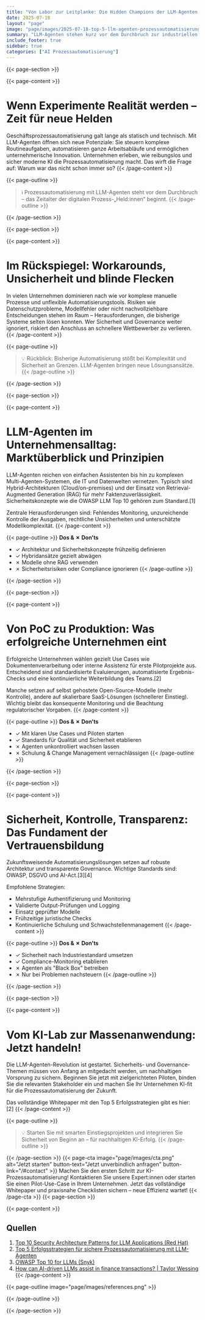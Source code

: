 ```yaml
---
title: "Von Labor zur Leitplanke: Die Hidden Champions der LLM-Agenten für sichere Prozessautomatisierung"
date: 2025-07-18
layout: "page"
image: "page/images/2025-07-18-top-5-llm-agenten-prozessautomatisierung/hero.jpg"
summary: "LLM-Agenten stehen kurz vor dem Durchbruch zur industriellen Skalierung. Doch ihr tatsächlicher Mehrwert zeigt sich erst durch klare Sicherheits-, Governance- und Einsatzstrategien. Dieses Whitepaper erläutert, wie Unternehmen Komplexität, Risiken und regulatorische Hürden meistern und KI-Agenten sicher sowie produktiv einsetzen."
include_footer: true
sidebar: true
categories: ["AI Prozessautomatisierung"]
---
```


{{< page-section >}}

{{< page-content >}}
# Wenn Experimente Realität werden – Zeit für neue Helden

Geschäftsprozessautomatisierung galt lange als statisch und technisch. Mit LLM-Agenten öffnen sich neue Potenziale: Sie steuern komplexe Routineaufgaben, automatisieren ganze Arbeitsabläufe und ermöglichen unternehmerische Innovation. Unternehmen erleben, wie reibungslos und sicher moderne KI die Prozessautomatisierung macht. Das wirft die Frage auf: Warum war das nicht schon immer so?
{{< /page-content >}}

{{< page-outline >}}
> ℹ️ Prozessautomatisierung mit LLM-Agenten steht vor dem Durchbruch – das Zeitalter der digitalen Prozess-„Held:innen“ beginnt.
{{< /page-outline >}}

{{< /page-section >}}

{{< page-section >}}

{{< page-content >}}
# Im Rückspiegel: Workarounds, Unsicherheit und blinde Flecken

In vielen Unternehmen dominieren nach wie vor komplexe manuelle Prozesse und unflexible Automatisierungstools. Risiken wie Datenschutzprobleme, Modellfehler oder nicht nachvollziehbare Entscheidungen stehen im Raum – Herausforderungen, die bisherige Systeme selten lösen konnten. Wer Sicherheit und Governance weiter ignoriert, riskiert den Anschluss an schnellere Wettbewerber zu verlieren.
{{< /page-content >}}

{{< page-outline >}}
> 💡 Rückblick: Bisherige Automatisierung stößt bei Komplexität und Sicherheit an Grenzen. LLM-Agenten bringen neue Lösungsansätze.
{{< /page-outline >}}

{{< /page-section >}}

{{< page-section >}}

{{< page-content >}}
# LLM-Agenten im Unternehmensalltag: Marktüberblick und Prinzipien

LLM-Agenten reichen von einfachen Assistenten bis hin zu komplexen Multi-Agenten-Systemen, die IT und Datenwelten vernetzen. Typisch sind Hybrid-Architekturen (Cloud/on-premises) und der Einsatz von Retrieval-Augmented Generation (RAG) für mehr Faktenzuverlässigkeit. Sicherheitskonzepte wie die OWASP LLM Top 10 gehören zum Standard.[1]

Zentrale Herausforderungen sind: Fehlendes Monitoring, unzureichende Kontrolle der Ausgaben, rechtliche Unsicherheiten und unterschätzte Modellkomplexität.
{{< /page-content >}}

{{< page-outline >}}
**Dos & ✗ Don'ts**
- ✓ Architektur und Sicherheitskonzepte frühzeitig definieren
- ✓ Hybridansätze gezielt abwägen
- ✗ Modelle ohne RAG verwenden
- ✗ Sicherheitsrisiken oder Compliance ignorieren
{{< /page-outline >}}

{{< /page-section >}}

{{< page-section >}}

{{< page-content >}}
# Von PoC zu Produktion: Was erfolgreiche Unternehmen eint

Erfolgreiche Unternehmen wählen gezielt Use Cases wie Dokumentenverarbeitung oder interne Assistenz für erste Pilotprojekte aus. Entscheidend sind standardisierte Evaluierungen, automatisierte Ergebnis-Checks und eine kontinuierliche Weiterbildung des Teams.[2]

Manche setzen auf selbst gehostete Open-Source-Modelle (mehr Kontrolle), andere auf skalierbare SaaS-Lösungen (schnellerer Einstieg). Wichtig bleibt das konsequente Monitoring und die Beachtung regulatorischer Vorgaben.
{{< /page-content >}}

{{< page-outline >}}
**Dos & ✗ Don'ts**
- ✓ Mit klaren Use Cases und Piloten starten
- ✓ Standards für Qualität und Sicherheit etablieren
- ✗ Agenten unkontrolliert wachsen lassen
- ✗ Schulung & Change Management vernachlässigen
{{< /page-outline >}}

{{< /page-section >}}

{{< page-section >}}

{{< page-content >}}
# Sicherheit, Kontrolle, Transparenz: Das Fundament der Vertrauensbildung

Zukunftsweisende Automatisierungslösungen setzen auf robuste Architektur und transparente Governance. Wichtige Standards sind: OWASP, DSGVO und AI-Act.[3][4]

Empfohlene Strategien:
- Mehrstufige Authentifizierung und Monitoring
- Validierte Output-Prüfungen und Logging
- Einsatz geprüfter Modelle
- Frühzeitige juristische Checks
- Kontinuierliche Schulung und Schwachstellenmanagement
{{< /page-content >}}

{{< page-outline >}}
**Dos & ✗ Don'ts**
- ✓ Sicherheit nach Industriestandard umsetzen
- ✓ Compliance-Monitoring etablieren
- ✗ Agenten als "Black Box" betreiben
- ✗ Nur bei Problemen nachsteuern
{{< /page-outline >}}

{{< /page-section >}}

{{< page-section >}}

{{< page-content >}}
# Vom KI-Lab zur Massenanwendung: Jetzt handeln!

Die LLM-Agenten-Revolution ist gestartet. Sicherheits- und Governance-Themen müssen von Anfang an mitgedacht werden, um nachhaltigen Vorsprung zu sichern. Beginnen Sie jetzt mit zielgerichteten Piloten, binden Sie die relevanten Stakeholder ein und machen Sie Ihr Unternehmen KI-fit für die Prozessautomatisierung der Zukunft.

Das vollständige Whitepaper mit den Top 5 Erfolgsstrategien gibt es hier: [2]
{{< /page-content >}}

{{< page-outline >}}
> 💡 Starten Sie mit smarten Einstiegsprojekten und integrieren Sie Sicherheit von Beginn an – für nachhaltigen KI-Erfolg.
{{< /page-outline >}}

{{< /page-section >}}
{{< page-cta image="page/images/cta.png" alt="Jetzt starten" button-text="Jetzt unverbindlich anfragen" button-link="/#contact" >}}
Machen Sie den ersten Schritt zur KI-Prozessautomatisierung! Kontaktieren Sie unsere Expert:innen oder starten Sie einen Pilot-Use-Case in Ihrem Unternehmen. Jetzt das vollständige Whitepaper und praxisnahe Checklisten sichern – neue Effizienz wartet!
{{< /page-cta >}}
{{< page-section >}}

{{< page-content >}}
## Quellen

1. [Top 10 Security Architecture Patterns for LLM Applications (Red Hat)](https://www.redhat.com/de/blog/top-10-security-architecture-patterns-llm-applications)  
2. [Top 5 Erfolgsstrategien für sichere Prozessautomatisierung mit LLM-Agenten](page/2025-07-18-top-5-llm-agenten-prozessautomatisierung)  
3. [OWASP Top 10 for LLMs (Snyk)](https://snyk.io/de/lp/owasp-llm-top-10/)  
4. [How can AI-driven LLMs assist in finance transactions? | Taylor Wessing](https://www.taylorwessing.com/de/insights-and-events/insights/2024/08/lf-how-can-ai-driven-large-language-models-assist-in-finance-transactions)
{{< /page-content >}}

{{< page-outline image="page/images/references.png" >}}

{{< /page-outline >}}

{{< /page-section >}}